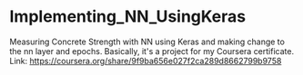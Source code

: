 # Implementing_NN_UsingKeras
Measuring Concrete Strength with NN using Keras and making change to the nn layer and epochs. Basically, it's a project for my Coursera certificate.  Link:  https://coursera.org/share/9f9ba656e027f2ca289d8662799b9758
